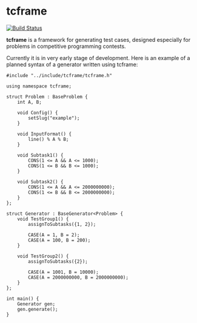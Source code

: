 # tcframe

[![Build Status](https://travis-ci.org/tcframe/tcframe.svg?branch=master)](https://travis-ci.org/tcframe/tcframe)

**tcframe** is a framework for generating test cases, designed especially for problems in competitive programming contests.

Currently it is in very early stage of development. Here is an example of a planned syntax of a generator written using tcframe:

```
#include "../include/tcframe/tcframe.h"

using namespace tcframe;

struct Problem : BaseProblem {
    int A, B;

    void Config() {
        setSlug("example");
    }

    void InputFormat() {
        line() % A % B;
    }

    void Subtask1() {
        CONS(1 <= A && A <= 1000);
        CONS(1 <= B && B <= 1000);
    }

    void Subtask2() {
        CONS(1 <= A && A <= 2000000000);
        CONS(1 <= B && B <= 2000000000);
    }
};

struct Generator : BaseGenerator<Problem> {
    void TestGroup1() {
        assignToSubtasks({1, 2});

        CASE(A = 1, B = 2);
        CASE(A = 100, B = 200);
    }

    void TestGroup2() {
        assignToSubtasks({2});

        CASE(A = 1001, B = 10000);
        CASE(A = 2000000000, B = 2000000000);
    }
};

int main() {
    Generator gen;
    gen.generate();
}
```